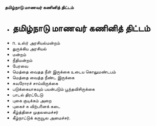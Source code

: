 **தமிழ்நாடு மாணவர் கணினித் திட்டம்**
- # தமிழ்நாடு மாணவர் கணினித் திட்டம்
- n. உஸ்ர் அரசியல்மன்றம்
- துருக்கிய அரசியல்
- மன்றம்
- நீதிமன்றம்
- பேரவை
- மெத்தை வைதத நீள் இருக்கை உடைய கொலுமண்டபம்
- மெத்தை வைத்த நீண்ட இருக்கை
- சுவரோரச் சாய்விருக்கை
- படுக்கையாகவும் பயன்படும் பூந்தவிசிருக்கை
- பாடல் திரட்டேடு
- புகை குடிக்கம் அறை
- புகைச் சு விற்பனைக் கடை
- கீழ்த்திசை முதலமைச்சர்
- கீழ்நாட்டுக் கருவூல அமைச்சர்.

